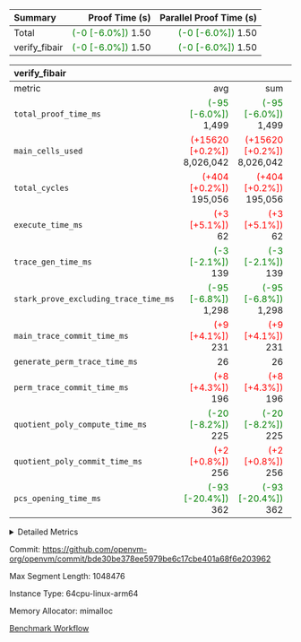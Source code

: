 | Summary | Proof Time (s) | Parallel Proof Time (s) |
|:---|---:|---:|
| Total | <span style='color: green'>(-0 [-6.0%])</span> 1.50 | <span style='color: green'>(-0 [-6.0%])</span> 1.50 |
| verify_fibair | <span style='color: green'>(-0 [-6.0%])</span> 1.50 | <span style='color: green'>(-0 [-6.0%])</span> 1.50 |


| verify_fibair |||||
|:---|---:|---:|---:|---:|
|metric|avg|sum|max|min|
| `total_proof_time_ms ` | <span style='color: green'>(-95 [-6.0%])</span> 1,499 | <span style='color: green'>(-95 [-6.0%])</span> 1,499 | <span style='color: green'>(-95 [-6.0%])</span> 1,499 | <span style='color: green'>(-95 [-6.0%])</span> 1,499 |
| `main_cells_used     ` | <span style='color: red'>(+15620 [+0.2%])</span> 8,026,042 | <span style='color: red'>(+15620 [+0.2%])</span> 8,026,042 | <span style='color: red'>(+15620 [+0.2%])</span> 8,026,042 | <span style='color: red'>(+15620 [+0.2%])</span> 8,026,042 |
| `total_cycles        ` | <span style='color: red'>(+404 [+0.2%])</span> 195,056 | <span style='color: red'>(+404 [+0.2%])</span> 195,056 | <span style='color: red'>(+404 [+0.2%])</span> 195,056 | <span style='color: red'>(+404 [+0.2%])</span> 195,056 |
| `execute_time_ms     ` | <span style='color: red'>(+3 [+5.1%])</span> 62 | <span style='color: red'>(+3 [+5.1%])</span> 62 | <span style='color: red'>(+3 [+5.1%])</span> 62 | <span style='color: red'>(+3 [+5.1%])</span> 62 |
| `trace_gen_time_ms   ` | <span style='color: green'>(-3 [-2.1%])</span> 139 | <span style='color: green'>(-3 [-2.1%])</span> 139 | <span style='color: green'>(-3 [-2.1%])</span> 139 | <span style='color: green'>(-3 [-2.1%])</span> 139 |
| `stark_prove_excluding_trace_time_ms` | <span style='color: green'>(-95 [-6.8%])</span> 1,298 | <span style='color: green'>(-95 [-6.8%])</span> 1,298 | <span style='color: green'>(-95 [-6.8%])</span> 1,298 | <span style='color: green'>(-95 [-6.8%])</span> 1,298 |
| `main_trace_commit_time_ms` | <span style='color: red'>(+9 [+4.1%])</span> 231 | <span style='color: red'>(+9 [+4.1%])</span> 231 | <span style='color: red'>(+9 [+4.1%])</span> 231 | <span style='color: red'>(+9 [+4.1%])</span> 231 |
| `generate_perm_trace_time_ms` |  26 |  26 |  26 |  26 |
| `perm_trace_commit_time_ms` | <span style='color: red'>(+8 [+4.3%])</span> 196 | <span style='color: red'>(+8 [+4.3%])</span> 196 | <span style='color: red'>(+8 [+4.3%])</span> 196 | <span style='color: red'>(+8 [+4.3%])</span> 196 |
| `quotient_poly_compute_time_ms` | <span style='color: green'>(-20 [-8.2%])</span> 225 | <span style='color: green'>(-20 [-8.2%])</span> 225 | <span style='color: green'>(-20 [-8.2%])</span> 225 | <span style='color: green'>(-20 [-8.2%])</span> 225 |
| `quotient_poly_commit_time_ms` | <span style='color: red'>(+2 [+0.8%])</span> 256 | <span style='color: red'>(+2 [+0.8%])</span> 256 | <span style='color: red'>(+2 [+0.8%])</span> 256 | <span style='color: red'>(+2 [+0.8%])</span> 256 |
| `pcs_opening_time_ms ` | <span style='color: green'>(-93 [-20.4%])</span> 362 | <span style='color: green'>(-93 [-20.4%])</span> 362 | <span style='color: green'>(-93 [-20.4%])</span> 362 | <span style='color: green'>(-93 [-20.4%])</span> 362 |



<details>
<summary>Detailed Metrics</summary>

|  | verify_program_compile_ms | total_cells | stark_prove_excluding_trace_time_ms | quotient_poly_compute_time_ms | quotient_poly_commit_time_ms | perm_trace_commit_time_ms | pcs_opening_time_ms | main_trace_commit_time_ms |
| --- | --- | --- | --- | --- | --- | --- | --- |
|  | 4 | 32 | 12 | 0 | 1 | 0 | 5 | 5 | 

| air_name | rows | quotient_deg | main_cols | interactions | constraints | cells |
| --- | --- | --- | --- | --- | --- | --- |
| AccessAdapterAir<2> |  | 4 |  | 5 | 12 |  | 
| AccessAdapterAir<4> |  | 4 |  | 5 | 12 |  | 
| AccessAdapterAir<8> |  | 4 |  | 5 | 12 |  | 
| FibonacciAir | 16 | 1 | 2 |  | 5 | 32 | 
| FriReducedOpeningAir |  | 4 |  | 35 | 59 |  | 
| NativePoseidon2Air<BabyBearParameters>, 1> |  | 4 |  | 31 | 302 |  | 
| PhantomAir |  | 4 |  | 3 | 4 |  | 
| ProgramAir |  | 1 |  | 1 | 4 |  | 
| VariableRangeCheckerAir |  | 1 |  | 1 | 4 |  | 
| VmAirWrapper<BranchNativeAdapterAir, BranchEqualCoreAir<1> |  | 2 |  | 11 | 23 |  | 
| VmAirWrapper<JalNativeAdapterAir, JalCoreAir> |  | 4 |  | 7 | 6 |  | 
| VmAirWrapper<NativeAdapterAir<2, 0>, PublicValuesCoreAir> |  | 4 |  | 11 | 22 |  | 
| VmAirWrapper<NativeAdapterAir<2, 1>, FieldArithmeticCoreAir> |  | 4 |  | 15 | 23 |  | 
| VmAirWrapper<NativeLoadStoreAdapterAir<1>, NativeLoadStoreCoreAir<1> |  | 4 |  | 19 | 31 |  | 
| VmAirWrapper<NativeVectorizedAdapterAir<4>, FieldExtensionCoreAir> |  | 4 |  | 15 | 23 |  | 
| VmConnectorAir |  | 4 |  | 3 | 8 |  | 
| VolatileBoundaryAir |  | 4 |  | 4 | 16 |  | 

| group | trace_gen_time_ms | total_proof_time_ms | total_cycles | total_cells | stark_prove_excluding_trace_time_ms | quotient_poly_compute_time_ms | quotient_poly_commit_time_ms | perm_trace_commit_time_ms | pcs_opening_time_ms | main_trace_commit_time_ms | main_cells_used | generate_perm_trace_time_ms | execute_time_ms |
| --- | --- | --- | --- | --- | --- | --- | --- | --- | --- | --- | --- | --- | --- |
| verify_fibair | 139 | 1,499 | 195,056 | 23,304,216 | 1,298 | 225 | 256 | 196 | 362 | 231 | 8,026,042 | 26 | 62 | 

| group | air_name | rows | prep_cols | perm_cols | main_cols | cells |
| --- | --- | --- | --- | --- | --- | --- |
| verify_fibair | AccessAdapterAir<2> | 32,768 |  | 16 | 11 | 884,736 | 
| verify_fibair | AccessAdapterAir<4> | 16,384 |  | 16 | 13 | 475,136 | 
| verify_fibair | AccessAdapterAir<8> | 4,096 |  | 16 | 17 | 135,168 | 
| verify_fibair | FriReducedOpeningAir | 512 |  | 76 | 64 | 71,680 | 
| verify_fibair | NativePoseidon2Air<BabyBearParameters>, 1> | 2,048 |  | 36 | 348 | 786,432 | 
| verify_fibair | PhantomAir | 2,048 |  | 8 | 6 | 28,672 | 
| verify_fibair | ProgramAir | 8,192 |  | 8 | 10 | 147,456 | 
| verify_fibair | VariableRangeCheckerAir | 262,144 | 2 | 8 | 1 | 2,359,296 | 
| verify_fibair | VmAirWrapper<BranchNativeAdapterAir, BranchEqualCoreAir<1> | 32,768 |  | 28 | 23 | 1,671,168 | 
| verify_fibair | VmAirWrapper<JalNativeAdapterAir, JalCoreAir> | 8,192 |  | 12 | 10 | 180,224 | 
| verify_fibair | VmAirWrapper<NativeAdapterAir<2, 1>, FieldArithmeticCoreAir> | 131,072 |  | 20 | 30 | 6,553,600 | 
| verify_fibair | VmAirWrapper<NativeLoadStoreAdapterAir<1>, NativeLoadStoreCoreAir<1> | 131,072 |  | 24 | 41 | 8,519,680 | 
| verify_fibair | VmAirWrapper<NativeVectorizedAdapterAir<4>, FieldExtensionCoreAir> | 4,096 |  | 20 | 40 | 245,760 | 
| verify_fibair | VmConnectorAir | 2 | 1 | 8 | 4 | 24 | 
| verify_fibair | VolatileBoundaryAir | 65,536 |  | 8 | 11 | 1,245,184 | 

</details>


Commit: https://github.com/openvm-org/openvm/commit/bde30be378ee5979be6c17cbe401a68f6e203962

Max Segment Length: 1048476

Instance Type: 64cpu-linux-arm64

Memory Allocator: mimalloc

[Benchmark Workflow](https://github.com/openvm-org/openvm/actions/runs/12644277462)
